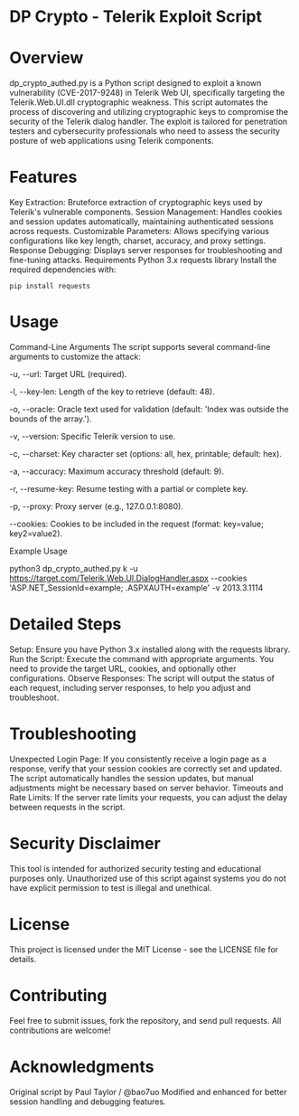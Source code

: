 # DP Crypto - Telerik Exploit Script

# Overview

dp_crypto_authed.py is a Python script designed to exploit a known vulnerability (CVE-2017-9248) in Telerik Web UI, specifically targeting the Telerik.Web.UI.dll cryptographic weakness. This script automates the process of discovering and utilizing cryptographic keys to compromise the security of the Telerik dialog handler. The exploit is tailored for penetration testers and cybersecurity professionals who need to assess the security posture of web applications using Telerik components.

# Features

Key Extraction: Bruteforce extraction of cryptographic keys used by Telerik's vulnerable components.
Session Management: Handles cookies and session updates automatically, maintaining authenticated sessions across requests.
Customizable Parameters: Allows specifying various configurations like key length, charset, accuracy, and proxy settings.
Response Debugging: Displays server responses for troubleshooting and fine-tuning attacks.
Requirements
Python 3.x
requests library
Install the required dependencies with:

```pip install requests```

# Usage

Command-Line Arguments
The script supports several command-line arguments to customize the attack:

-u, --url: Target URL (required).

-l, --key-len: Length of the key to retrieve (default: 48).

-o, --oracle: Oracle text used for validation (default: 'Index was outside the bounds of the array.').

-v, --version: Specific Telerik version to use.

-c, --charset: Key character set (options: all, hex, printable; default: hex).

-a, --accuracy: Maximum accuracy threshold (default: 9).

-r, --resume-key: Resume testing with a partial or complete key.

-p, --proxy: Proxy server (e.g., 127.0.0.1:8080).

--cookies: Cookies to be included in the request (format: key=value; key2=value2).


Example Usage

python3 dp_crypto_authed.py k -u https://target.com/Telerik.Web.UI.DialogHandler.aspx --cookies 'ASP.NET_SessionId=example; .ASPXAUTH=example' -v 2013.3.1114

# Detailed Steps

Setup: Ensure you have Python 3.x installed along with the requests library.
Run the Script: Execute the command with appropriate arguments. You need to provide the target URL, cookies, and optionally other configurations.
Observe Responses: The script will output the status of each request, including server responses, to help you adjust and troubleshoot.

# Troubleshooting

Unexpected Login Page: If you consistently receive a login page as a response, verify that your session cookies are correctly set and updated. The script automatically handles the session updates, but manual adjustments might be necessary based on server behavior.
Timeouts and Rate Limits: If the server rate limits your requests, you can adjust the delay between requests in the script.

# Security Disclaimer

This tool is intended for authorized security testing and educational purposes only. Unauthorized use of this script against systems you do not have explicit permission to test is illegal and unethical.

# License

This project is licensed under the MIT License - see the LICENSE file for details.

# Contributing

Feel free to submit issues, fork the repository, and send pull requests. All contributions are welcome!

# Acknowledgments

Original script by Paul Taylor / @bao7uo
Modified and enhanced for better session handling and debugging features.
